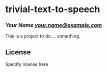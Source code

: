 # trivial-text-to-speech
### _Your Name <your.name@example.com>_

This is a project to do ... something.

## License

Specify license here

